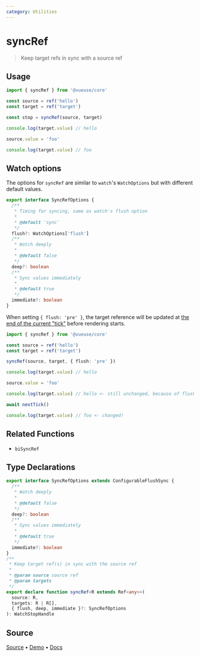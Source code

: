 ```yaml
---
category: Utilities
---
```


# syncRef

> Keep target refs in sync with a source ref

## Usage

```ts
import { syncRef } from '@vueuse/core'

const source = ref('hello')
const target = ref('target')

const stop = syncRef(source, target)

console.log(target.value) // hello

source.value = 'foo'

console.log(target.value) // foo
```

## Watch options

The options for `syncRef` are similar to `watch`'s `WatchOptions` but with different default values.

```ts
export interface SyncRefOptions {
  /**
   * Timing for syncing, same as watch's flush option
   *
   * @default 'sync'
   */
  flush?: WatchOptions['flush']
  /**
   * Watch deeply
   *
   * @default false
   */
  deep?: boolean
  /**
   * Sync values immediately
   *
   * @default true
   */
  immediate?: boolean
}
```

When setting `{ flush: 'pre' }`, the target reference will be updated at [the end of the current "tick"](https://v3.vuejs.org/guide/reactivity-computed-watchers.html#effect-flush-timing) before rendering starts.

```ts
import { syncRef } from '@vueuse/core'

const source = ref('hello')
const target = ref('target')

syncRef(source, target, { flush: 'pre' })

console.log(target.value) // hello

source.value = 'foo'

console.log(target.value) // hello <- still unchanged, because of flush 'pre'

await nextTick()

console.log(target.value) // foo <- changed!
```

## Related Functions

- `biSyncRef`


<!--FOOTER_STARTS-->
## Type Declarations

```typescript
export interface SyncRefOptions extends ConfigurableFlushSync {
  /**
   * Watch deeply
   *
   * @default false
   */
  deep?: boolean
  /**
   * Sync values immediately
   *
   * @default true
   */
  immediate?: boolean
}
/**
 * Keep target ref(s) in sync with the source ref
 *
 * @param source source ref
 * @param targets
 */
export declare function syncRef<R extends Ref<any>>(
  source: R,
  targets: R | R[],
  { flush, deep, immediate }?: SyncRefOptions
): WatchStopHandle
```

## Source

[Source](https://github.com/antfu/vueuse/blob/master/packages/shared/syncRef/index.ts) • [Demo](https://github.com/antfu/vueuse/blob/master/packages/shared/syncRef/demo.vue) • [Docs](https://github.com/antfu/vueuse/blob/master/packages/shared/syncRef/index.md)


<!--FOOTER_ENDS-->